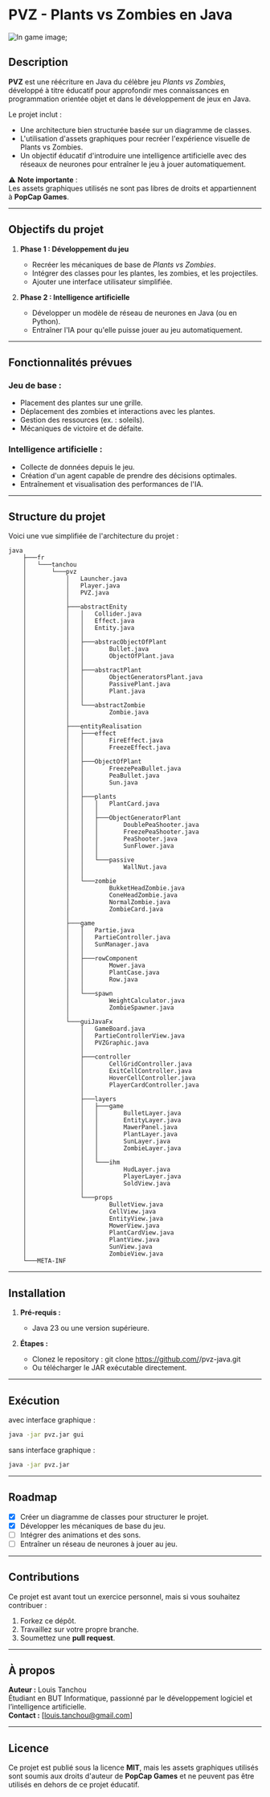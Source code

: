 # PVZ - Plants vs Zombies en Java 

![In game image](Conception/ingame.png);

## Description

**PVZ** est une réécriture en Java du célèbre jeu *Plants vs Zombies*, développé à titre éducatif pour approfondir mes connaissances en programmation orientée objet et dans le développement de jeux en Java.

Le projet inclut :
- Une architecture bien structurée basée sur un diagramme de classes.
- L'utilisation d'assets graphiques pour recréer l'expérience visuelle de Plants vs Zombies.
- Un objectif éducatif d'introduire une intelligence artificielle avec des réseaux de neurones pour entraîner le jeu à jouer automatiquement.

⚠️ **Note importante** :  
Les assets graphiques utilisés ne sont pas libres de droits et appartiennent à **PopCap Games**.

---

## Objectifs du projet

1. **Phase 1 : Développement du jeu**
    - Recréer les mécaniques de base de *Plants vs Zombies*.
    - Intégrer des classes pour les plantes, les zombies, et les projectiles.
    - Ajouter une interface utilisateur simplifiée.

2. **Phase 2 : Intelligence artificielle**
    - Développer un modèle de réseau de neurones en Java (ou en Python).
    - Entraîner l'IA pour qu'elle puisse jouer au jeu automatiquement.

---

## Fonctionnalités prévues

### Jeu de base :
- Placement des plantes sur une grille.
- Déplacement des zombies et interactions avec les plantes.
- Gestion des ressources (ex. : soleils).
- Mécaniques de victoire et de défaite.

### Intelligence artificielle :
- Collecte de données depuis le jeu.
- Création d'un agent capable de prendre des décisions optimales.
- Entraînement et visualisation des performances de l'IA.

---

## Structure du projet

Voici une vue simplifiée de l'architecture du projet :

```plaintext
java
    ├───fr
    │   └───tanchou
    │       └───pvz
    │           │   Launcher.java
    │           │   Player.java
    │           │   PVZ.java
    │           │
    │           ├───abstractEnity
    │           │   │   Collider.java
    │           │   │   Effect.java
    │           │   │   Entity.java
    │           │   │
    │           │   ├───abstracObjectOfPlant
    │           │   │       Bullet.java
    │           │   │       ObjectOfPlant.java
    │           │   │
    │           │   ├───abstractPlant
    │           │   │       ObjectGeneratorsPlant.java
    │           │   │       PassivePlant.java
    │           │   │       Plant.java
    │           │   │
    │           │   └───abstractZombie
    │           │           Zombie.java
    │           │
    │           ├───entityRealisation
    │           │   ├───effect
    │           │   │       FireEffect.java
    │           │   │       FreezeEffect.java
    │           │   │
    │           │   ├───ObjectOfPlant
    │           │   │       FreezePeaBullet.java
    │           │   │       PeaBullet.java
    │           │   │       Sun.java
    │           │   │
    │           │   ├───plants
    │           │   │   │   PlantCard.java
    │           │   │   │
    │           │   │   ├───ObjectGeneratorPlant
    │           │   │   │       DoublePeaShooter.java
    │           │   │   │       FreezePeaShooter.java
    │           │   │   │       PeaShooter.java
    │           │   │   │       SunFlower.java
    │           │   │   │
    │           │   │   └───passive
    │           │   │           WallNut.java
    │           │   │
    │           │   └───zombie
    │           │           BukketHeadZombie.java
    │           │           ConeHeadZombie.java
    │           │           NormalZombie.java
    │           │           ZombieCard.java
    │           │
    │           ├───game
    │           │   │   Partie.java
    │           │   │   PartieController.java
    │           │   │   SunManager.java
    │           │   │
    │           │   ├───rowComponent
    │           │   │       Mower.java
    │           │   │       PlantCase.java
    │           │   │       Row.java
    │           │   │
    │           │   └───spawn
    │           │           WeightCalculator.java
    │           │           ZombieSpawner.java
    │           │
    │           └───guiJavaFx
    │               │   GameBoard.java
    │               │   PartieControllerView.java
    │               │   PVZGraphic.java
    │               │
    │               ├───controller
    │               │       CellGridController.java
    │               │       ExitCellController.java
    │               │       HoverCellController.java
    │               │       PlayerCardController.java
    │               │
    │               ├───layers
    │               │   ├───game
    │               │   │       BulletLayer.java
    │               │   │       EntityLayer.java
    │               │   │       MawerPanel.java
    │               │   │       PlantLayer.java
    │               │   │       SunLayer.java
    │               │   │       ZombieLayer.java
    │               │   │
    │               │   └───ihm
    │               │           HudLayer.java
    │               │           PlayerLayer.java
    │               │           SoldView.java
    │               │
    │               └───props
    │                       BulletView.java
    │                       CellView.java
    │                       EntityView.java
    │                       MowerView.java
    │                       PlantCardView.java
    │                       PlantView.java
    │                       SunView.java
    │                       ZombieView.java
    └───META-INF
```
---

## Installation

1. **Pré-requis :**
   - Java 23 ou une version supérieure.

2. **Étapes :**
   - Clonez le repository :
     git clone https://github.com/<ton-nom-d-utilisateur>/pvz-java.git
   - Ou télécharger le JAR exécutable directement.

---

## Exécution
avec interface graphique :

```bash
java -jar pvz.jar gui
```

sans interface graphique :

```bash
java -jar pvz.jar
```

---

## Roadmap

- [x] Créer un diagramme de classes pour structurer le projet.
- [x] Développer les mécaniques de base du jeu.
- [ ] Intégrer des animations et des sons.
- [ ] Entraîner un réseau de neurones à jouer au jeu.

---

## Contributions

Ce projet est avant tout un exercice personnel, mais si vous souhaitez contribuer :
1. Forkez ce dépôt.
2. Travaillez sur votre propre branche.
3. Soumettez une **pull request**.

---

## À propos

**Auteur :** Louis Tanchou  
Étudiant en BUT Informatique, passionné par le développement logiciel et l’intelligence artificielle.  
**Contact :** [louis.tanchou@gmail.com]

---

## Licence

Ce projet est publié sous la licence **MIT**, mais les assets graphiques utilisés sont soumis aux droits d'auteur de **PopCap Games** et ne peuvent pas être utilisés en dehors de ce projet éducatif.
